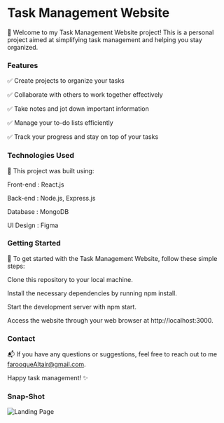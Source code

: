  # **Task Management Website**
👋 Welcome to my Task Management Website project! This is a personal project aimed at simplifying task management and helping you stay organized.

### **Features**

✅ Create projects to organize your tasks

✅ Collaborate with others to work together effectively

✅ Take notes and jot down important information

✅ Manage your to-do lists efficiently

✅ Track your progress and stay on top of your tasks

### Technologies Used

🔧 This project was built using:

 Front-end : React.js

 Back-end : Node.js, Express.js

 Database : MongoDB

 UI Design : Figma

### Getting Started

🚀 To get started with the Task Management Website, follow these simple steps:

Clone this repository to your local machine.

Install the necessary dependencies by running npm install.

Start the development server with npm start.

Access the website through your web browser at http://localhost:3000.

### Contact

📬 If you have any questions or suggestions, feel free to reach out to me farooqueAltair@gmail.com.

Happy task management! ✨

### Snap-Shot

![Landing Page](https://user-images.githubusercontent.com/89061806/236808229-4d0429f8-7f77-4356-801a-c141c694adde.png)
